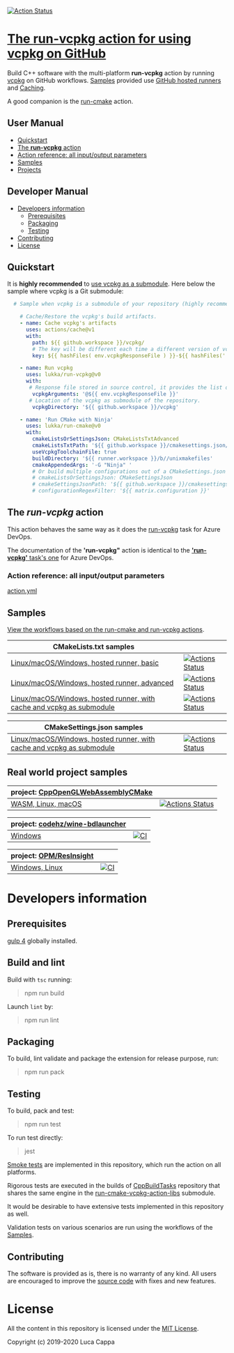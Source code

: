 [![Action Status](https://github.com/lukka/run-vcpkg/workflows/build/badge.svg)](https://github.com/lukka/run-vcpkg/actions)

# [The **run-vcpkg** action for using vcpkg on GitHub](https://github.com/marketplace/actions/run-vcpkg)

Build C++ software with the multi-platform **run-vcpkg** action by running [vcpkg](https://github.com/microsoft/vcpkg) on GitHub workflows. [Samples](#samples) provided use [GitHub hosted runners](https://help.github.com/en/actions/automating-your-workflow-with-github-actions/virtual-environments-for-github-hosted-runners) and [Caching](https://help.github.com/en/actions/automating-your-workflow-with-github-actions/caching-dependencies-to-speed-up-workflows).

A good companion is the [run-cmake](https://github.com/marketplace/actions/run-cmake) action.

 ## User Manual
 * [Quickstart](#quickstart)
 * [The <strong>run-vcpkg</strong> action](#run-vcpkg)
 * [Action reference: all input/output parameters](#reference)
 * [Samples](#samples)
 * [Projects](#projects)

 ## Developer Manual
 * [Developers information](#developers-information)
   * [Prerequisites](#prerequisites)
   * [Packaging](#packaging)
   * [Testing](#testing)
  * [Contributing](#contributing)
  * [License](#license)

## <a id='quickstart'>Quickstart</a>

It is __highly recommended__ to [use vcpkg as a submodule](https://github.com/lukka/CppBuildTasks/blob/master/README.md#use-vcpkg-as-a-submodule-of-your-git-repository). Here below the sample where vcpkg is a Git submodule:

```yaml
  # Sample when vcpkg is a submodule of your repository (highly recommended!)

    # Cache/Restore the vcpkg's build artifacts.
    - name: Cache vcpkg's artifacts
      uses: actions/cache@v1
      with:
        path: ${{ github.workspace }}/vcpkg/
        # The key will be different each time a different version of vcpkg is used, or different ports are installed.
        key: ${{ hashFiles( env.vcpkgResponseFile ) }}-${{ hashFiles('.git/modules/vcpkg/HEAD') }}-${{ runner.os }}

    - name: Run vcpkg
      uses: lukka/run-vcpkg@v0
      with:
       # Response file stored in source control, it provides the list of ports and triplet(s).
        vcpkgArguments: '@${{ env.vcpkgResponseFile }}'
       # Location of the vcpkg as submodule of the repository.
        vcpkgDirectory: '${{ github.workspace }}/vcpkg'

    - name: 'Run CMake with Ninja'
      uses: lukka/run-cmake@v0
      with:
        cmakeListsOrSettingsJson: CMakeListsTxtAdvanced
        cmakeListsTxtPath: '${{ github.workspace }}/cmakesettings.json/CMakeLists.txt'
        useVcpkgToolchainFile: true
        buildDirectory: '${{ runner.workspace }}/b//unixmakefiles'
        cmakeAppendedArgs: '-G "Ninja" '
        # Or build multiple configurations out of a CMakeSettings.json file created with Visual Studio.
        # cmakeListsOrSettingsJson: CMakeSettingsJson
        # cmakeSettingsJsonPath: '${{ github.workspace }}/cmakesettings.json/CMakeSettings.json'
        # configurationRegexFilter: '${{ matrix.configuration }}'
```

## <a id='run-vcpkg'>The ***run-vcpkg*** action</a>

This action behaves the same way as it does the [run-vcpkg](https://marketplace.visualstudio.com/items?itemName=lucappa.cmake-ninja-vcpkg-tasks) task for Azure DevOps.

The documentation of the **'run-vcpkg"** action is identical to the [**'run-vcpkg'** task's one](https://github.com/lukka/CppBuildTasks/blob/master/README.md#runvcpkg
) for Azure DevOps.

### <a id='reference'>Action reference: all input/output parameters</a>

[action.yml](https://github.com/lukka/run-vcpkg/blob/v0/action.yml)

## <a id="samples">Samples</a>

[View the workflows based on the run-cmake and run-vcpkg actions](https://github.com/lukka/CppBuildTasks-Validation/actions).

|CMakeLists.txt samples | |
|----------|-------|
[Linux/macOS/Windows, hosted runner, basic](https://github.com/lukka/CppBuildTasks-Validation/blob/master/.github/workflows/hosted-basic.yml)| [![Actions Status](https://github.com/lukka/CppBuildTasks-Validation/workflows/hosted-basic/badge.svg)](https://github.com/lukka/CppBuildTasks-Validation/actions)
[Linux/macOS/Windows, hosted runner, advanced](https://github.com/lukka/CppBuildTasks-Validation/blob/master/.github/workflows/hosted-advanced.yml)| [![Actions Status](https://github.com/lukka/CppBuildTasks-Validation/workflows/hosted-advanced/badge.svg)](https://github.com/lukka/CppBuildTasks-Validation/actions)
[Linux/macOS/Windows, hosted runner, with cache and vcpkg as submodule](https://github.com/lukka/CppBuildTasks-Validation/blob/master/.github/workflows/hosted-basic-cache-submod_vcpkg.yml)| [![Actions Status](https://github.com/lukka/CppBuildTasks-Validation/workflows/hosted-basic-cache-submod_vcpkg/badge.svg)](https://github.com/lukka/CppBuildTasks-Validation/actions)

|CMakeSettings.json samples | |
|----------|-------|
[Linux/macOS/Windows, hosted runner, with cache and vcpkg as submodule](https://github.com/lukka/CppBuildTasks-Validation/blob/master/.github/workflows/hosted-cmakesettingsjson-cache-submod_vcpkg.yml)| [![Actions Status](https://github.com/lukka/CppBuildTasks-Validation/workflows/hosted-cmakesettingsjson-cache-submod_vcpkg/badge.svg)](https://github.com/lukka/CppBuildTasks-Validation/actions)

## <a id='projects'>Real world project samples</a>

project: [CppOpenGLWebAssemblyCMake](https://github.com/lukka/CppOpenGLWebAssemblyCMake) | |
|----------|-------|
[WASM, Linux, macOS](https://github.com/lukka/CppOpenGLWebAssemblyCMake/blob/master/.github/workflows/build.yml) | [![Actions Status](https://github.com/lukka/CppOpenGLWebAssemblyCMake/workflows/hosted-wasm-macos-linux/badge.svg)](https://github.com/lukka/CppOpenGLWebAssemblyCMake/actions)

project: [codehz/wine-bdlauncher](https://github.com/codehz/wine-bdlauncher) | |
|----------|-------|
[Windows](https://github.com/codehz/wine-bdlauncher/blob/master/.github/workflows/ci.yml) | [![CI](https://github.com/codehz/wine-bdlauncher/workflows/CI/badge.svg)](https://github.com/codehz/wine-bdlauncher/actions)

project: [OPM/ResInsight](https://github.com/OPM/ResInsight/) | | 
|----------|-------|
[Windows, Linux](https://github.com/OPM/ResInsight/blob/dev/.github/workflows/main.yml) | [![CI](https://github.com/OPM/ResInsight/workflows/ResInsight%20Build/badge.svg)](https://github.com/OPM/ResInsight/actions)

# Developers information

## Prerequisites
[gulp 4](https://www.npmjs.com/package/gulp4) globally installed.

## Build and lint
Build with `tsc` running:

 > npm run build

Launch `lint` by:

 > npm run lint

## Packaging
To build, lint validate and package the extension for release purpose, run:

  > npm run pack

## Testing

To build, pack and test:
 
 > npm run test

 To run test directly:
 
 > jest

[Smoke tests](https://en.wikipedia.org/wiki/Smoke_testing_(software)) are implemented in this repository, which run the action on all platforms.

Rigorous tests are executed in the builds of [CppBuildTasks](https://github.com/lukka/CppBuildTasks/) repository that shares the same engine in the [run-cmake-vcpkg-action-libs](https://github.com/lukka/run-cmake-vcpkg-action-libs) submodule.

It would be desirable to have extensive tests implemented in this repository as well.

Validation tests on various scenarios are run using the workflows of the [Samples](#samples).

## <a id='contributing'>Contributing</a>

The software is provided as is, there is no warranty of any kind. All users are encouraged to improve the [source code](https://github.com/lukka/run-vcpkg) with fixes and new features.

# License
All the content in this repository is licensed under the [MIT License](LICENSE.txt).

Copyright (c) 2019-2020 Luca Cappa
